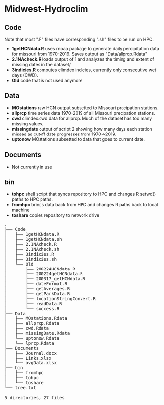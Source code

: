 # Midwest-Hydroclim
## Code
Note that most ".R" files have corresponding ".sh" files to be run on HPC.
- **1getHCNdata.R** uses rnoaa package to generate daily percipitation data for missouri from 1970-2019. Saves output as "Data/allprcp.Rdata"
- **2.1NAcheck.R** loads output of 1 and analyzes the timing and extent of missing dates in the dataset/
- **3indicies.R** computes climdex indicies, currently only consecutive wet days (CWD).
- **Old** code that is not used anymore
## Data
- **MOstations** raw HCN output subsetted to Missouri precipation stations.
- **allprcp** time series data 1970-2019 of all Missouri precipation stations.
- **cwd** climdex.cwd data for allprcp. Much of the dataset has too many missing values.
- **missingdate** output of script 2 showing how many days each station misses as cutoff date progresses from 1970->2019.
- **uptonow** MOstations subsetted to data that goes to current date.
## Documents
- Not currently in use
## bin
- **tohpc** shell script that syncs repository to HPC and changes R setwd() paths to HPC paths.
- **fromhpc** brings data back from HPC and changes R paths back to local machine
- **toshare** copies repository to network drive
<pre>
.
├── Code
│   ├── 1getHCNdata.R
│   ├── 1getHCNdata.sh
│   ├── 2.1NAcheck.R
│   ├── 2.1NAcheck.sh
│   ├── 3indicies.R
│   ├── 3indicies.sh
│   └── Old
│       ├── 200224HCNdata.R
│       ├── 200224getHCNdata.R
│       ├── 200317_getHCNdata.R
│       ├── dateFormat.R
│       ├── getAverages.R
│       ├── getParkData.R
│       ├── locationStringConvert.R
│       ├── readData.R
│       └── success.R
├── Data
│   ├── MOstations.Rdata
│   ├── allprcp.Rdata
│   ├── cwd.Rdata
│   ├── missingDate.Rdata
│   └── uptonow.Rdata
│   └── lprcp.Rdata
├── Documents
│   ├── Journal.docx
│   ├── Links.xlsx
│   └── avgData.xlsx
├── bin
│   ├── fromhpc
│   ├── tohpc
│   └── toshare
└── tree.txt

5 directories, 27 files
</pre>
